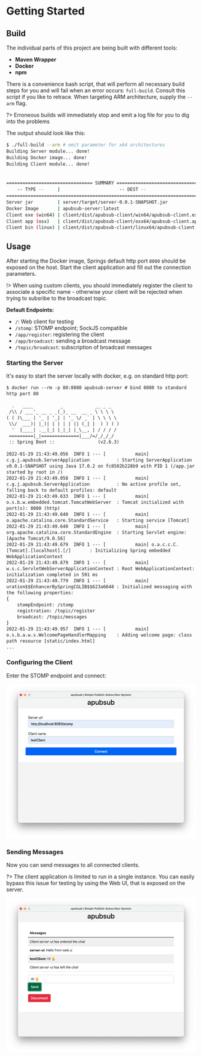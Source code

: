 # Getting Started

## Build

The individual parts of this project are being built with different tools:

- **Maven Wrapper**
- **Docker**
- **npm**

There is a convenience bash script, that will perform all necessary build steps for you and will fail when an error
occurs: `full-build`. Consult this script if you like to retrace. When targeting ARM architecture, supply the `--arm`
flag.

?> Erroneous builds will immediately stop and emit a log file for you to dig into the problems

The output should look like this:

```bash
$ ./full-build --arm # omit parameter for x64 architectures
Building Server module... done!
Building Docker image... done!
Building Client module... done!


================================ SUMMARY ================================
    -- TYPE --     |                      -- DEST --
=========================================================================
Server jar         | server/target/server-0.0.1-SNAPSHOT.jar
Docker Image       | apubsub-server:latest
Client exe (win64) | client/dist/apubsub-client/win64/apubsub-client.exe
Client app (osx)   | client/dist/apubsub-client/osx64/apubsub-client.app
Client bin (linux) | client/dist/apubsub-client/linux64/apubsub-client
```

## Usage

After starting the Docker image, Springs default http port `8080` should be exposed on the host. Start the client
application and fill out the connection parameters.

!> When using custom clients, you should immediately register the client to associate a specific name - otherwise your
client will be rejected when trying to subsribe to the broadcast topic.

**Default Endpoints:**

- `/`: Web client for testing
- `/stomp`: STOMP endpoint; SockJS compatible
- `/app/register`: registering the client
- `/app/broadcast`: sending a broadcast message
- `/topic/broadcast`:  subscription of broadcast messages

### Starting the Server

It's easy to start the server locally with docker, e.g. on standard http port:

```
$ docker run --rm -p 80:8080 apubsub-server # bind 8080 to standard http port 80

  .   ____          _            __ _ _
 /\\ / ___'_ __ _ _(_)_ __  __ _ \ \ \ \
( ( )\___ | '_ | '_| | '_ \/ _` | \ \ \ \
 \\/  ___)| |_)| | | | | || (_| |  ) ) ) )
  '  |____| .__|_| |_|_| |_\__, | / / / /
 =========|_|==============|___/=/_/_/_/
 :: Spring Boot ::                (v2.6.3)

2022-01-29 21:43:49.056  INFO 1 --- [           main] c.g.j.apubsub.ServerApplication          : Starting ServerApplication v0.0.1-SNAPSHOT using Java 17.0.2 on fc8502b228b9 with PID 1 (/app.jar started by root in /)
2022-01-29 21:43:49.058  INFO 1 --- [           main] c.g.j.apubsub.ServerApplication          : No active profile set, falling back to default profiles: default
2022-01-29 21:43:49.633  INFO 1 --- [           main] o.s.b.w.embedded.tomcat.TomcatWebServer  : Tomcat initialized with port(s): 8080 (http)
2022-01-29 21:43:49.640  INFO 1 --- [           main] o.apache.catalina.core.StandardService   : Starting service [Tomcat]
2022-01-29 21:43:49.640  INFO 1 --- [           main] org.apache.catalina.core.StandardEngine  : Starting Servlet engine: [Apache Tomcat/9.0.56]
2022-01-29 21:43:49.679  INFO 1 --- [           main] o.a.c.c.C.[Tomcat].[localhost].[/]       : Initializing Spring embedded WebApplicationContext
2022-01-29 21:43:49.679  INFO 1 --- [           main] w.s.c.ServletWebServerApplicationContext : Root WebApplicationContext: initialization completed in 591 ms
2022-01-29 21:43:49.779  INFO 1 --- [           main] uration$$EnhancerBySpringCGLIB$$623a6648 : Initialized messaging with the following properties: 
{
    stompEndpoint: /stomp
    registration: /topic/register
    broadcast: /topic/messages
}
2022-01-29 21:43:49.957  INFO 1 --- [           main] o.s.b.a.w.s.WelcomePageHandlerMapping    : Adding welcome page: class path resource [static/index.html]
...
```

### Configuring the Client

Enter the STOMP endpoint and connect:

![Configuring the Client](https://raw.githubusercontent.com/jazzschmidt/apubsub/main/assets/client-connect.png)

### Sending Messages

Now you can send messages to all connected clients.

?> The client application is limited to run in a single instance. You can easily bypass this issue for testing by using
the Web UI, that is exposed on the server.

![Sending Messages](https://raw.githubusercontent.com/jazzschmidt/apubsub/main/assets/client-chat.png)

